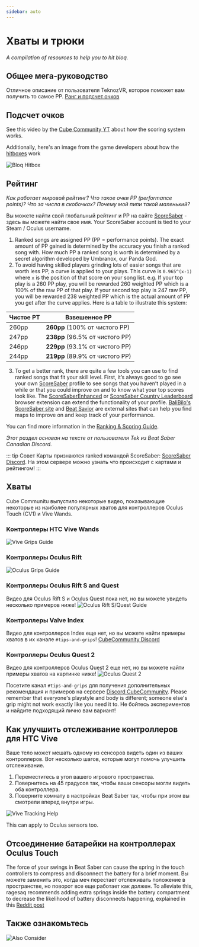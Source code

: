 ```yaml
---
sidebar: auto
---
```


# Хваты и трюки
_A compilation of resources to help you to hit bloq._

## Общее мега-руководство
Отличное описание от пользователя TeknozVR, которое поможет вам получить то самое PP. [Ранг и подсчет очков](./ranking-guide)

## Подсчет очков
See this video by the [Cube Community YT](https://www.youtube.com/channel/UCdG9zS8jVcQIKl7plwWXUkg) about how the scoring system works.

<YouTube url='https://www.youtube.com/watch?v=rVbXCGddspA' />

Additionally, here's an image from the game developers about how the [hitboxes](https://twitter.com/Split82/status/979365834324889600) work

![Bloq Hitbox](~@images/mapping/hitbox-from-split.jpg)

## Рейтинг
*Как работает мировой рейтинг? Что такое очки PP (performance points)? Что за числа в скобочках? Почему мой пипи такой маленький?*

Вы можете найти свой глобальный рейтинг и PP на сайте [ScoreSaber](https://scoresaber.com/global) - здесь вы можете найти свое имя. Your ScoreSaber account is tied to your Steam / Oculus username.

1. Ranked songs are assigned PP (PP = performance points). The exact amount of PP gained is determined by the accuracy you finish a ranked song with. How much PP a ranked song is worth is determined by a secret algorithm developed by Umbranox, our Panda God.
2. To avoid having skilled players grinding lots of easier songs that are worth less PP, a curve is applied to your plays. This curve is `0.965^(x-1)` where `x` is the position of that score on your song list. e.g. If your top play is a 260 PP play, you will be rewarded 260 weighted PP which is a 100% of the raw PP of that play. If your second top play is 247 raw PP, you will be rewarded 238 weighted PP which is the actual amount of PP you get after the curve applies. Here is a table to illustrate this system:

| Чистое РТ | Взвешенное PP                    |
| --------- | -------------------------------- |
| 260pp     | **260pp** (100% от чистого PP)   |
| 247pp     | **238pp** (96.5% от чистого PP)  |
| 246pp     | **229pp** (93.1% от чистого PP)  |
| 244pp     | **219pp**  (89.9% от чистого PP) |

3. To get a better rank, there are quite a few tools you can use to find ranked songs that fit your skill level. First, it’s always good to go see your own [ScoreSaber](https://scoresaber.com/global) profile to see songs that you haven’t played in a while or that you could improve on and to know what your top scores look like. The [ScoreSaberEnhanced](https://github.com/Splamy/ScoreSaberEnhanced#readme) or [ScoreSaber Country Leaderboard](https://github.com/motzel/ScoreSaberCountryLeaderboard#readme) browser extension can extend the functionality of your profile. [BaliBilo's ScoreSaber site](https://scoresaber.balibalo.xyz/peepee) and [Beat Savior](https://www.beatsavior.io/) are external sites that can help you find maps to improve on and keep track of your performance.

You can find more information in the [Ranking & Scoring Guide](./ranking-guide.md).

*Этот раздел основан на тексте от пользователя Tek из Beat Saber Canadian Discord.*

::: tip Совет Карты признаются ranked командой ScoreSaber: [ScoreSaber Discord](https://discord.gg/WpuDMwU). На этом сервере можно узнать что происходит с картами и рейтингом! :::

## Хваты
Cube Communitu выпустило некоторые видео, показывающие некоторые из наиболее популярных хватов для контроллеров Oculus Touch (CV1) и Vive Wands.

### Контроллеры HTC Vive Wands
<YouTube url='https://www.youtube.com/watch?v=G7x_wb7RrgU' />

![Vive Grips Guide](~@images/grips-and-tricks/vive-grips-guide.jpg)

### Контроллеры Oculus Rift
<YouTube url='https://www.youtube.com/watch?v=XFt90q69aEA' />

![Oculus Grips Guide](~@images/grips-and-tricks/oculus-grips-guide.jpg)

### Контроллеры Oculus Rift S and Quest
Видео для Oculus Rift S и Oculus Quest пока нет, но вы можете увидеть несколько примеров ниже! ![Oculus Rift S/Quest Guide](~@images/grips-and-tricks/touch2-grips.jpg)

### Контроллеры Valve Index
Видео для контроллеров Index еще нет, но вы можете найти примеры хватов в их канале `#tips-and-grips`! [CubeCommunity Discord](https://discord.gg/dwe8mbC)

### Контроллеры Oculus Quest 2
Видео для контроллеров Oculus Quest 2 еще нет, но вы можете найти примеры хватов на картинке ниже! ![Oculus Quest 2](~@images/grips-and-tricks/touch3-grips.jpg)

Посетите канал `#tips-and-grips` для получения дополнительных рекомендация и примеров на сервере [Discord CubeCommunity](https://discord.gg/dwe8mbC). Please remember that everyone's playstyle and body is different; someone else's grip might not work exactly like you need it to. Не бойтесь экспериментов и найдите подходящий лично вам вариант!

## Как улучшить отслеживание контроллеров для HTC Vive
Ваше тело может мешать одному из сенсоров видеть один из ваших контроллеров. Вот несколько шагов, которые могут помочь улучшить отслеживание.

1. Переместитесь в угол вашего игрового пространства.
2. Повернитесь на 45 градусов так, чтобы ваши сенсоры могли видеть оба контроллера.
3. Поверните комнату в настройках Beat Saber так, чтобы при этом вы смотрели вперед внутри игры.

![Vive Tracking Help](~@images/grips-and-tricks/vive-tracking-help.gif)

This can apply to Oculus sensors too.

## Отсоединение батарейки на контроллерах Oculus Touch
The force of your swings in Beat Saber can cause the spring in the touch controllers to compress and disconnect the battery for a brief moment. Вы можете заменить это, когда меч перестает отслеживать положение в пространстве, но поворот все еще работает как должен. To alleviate this, ragesaq recommends adding extra springs inside the battery compartment to decrease the likelihood of battery disconnects happening, explained in this [Reddit post](https://www.reddit.com/r/oculus/comments/a2h7o4/psa_adding_an_additional_spring_to_the_battery/?st=JR9Q7OEZ&sh=a7a3d091)

## Также ознакомьтесь
![Also Consider](~@images/grips-and-tricks/allow-adequate-room-around-you-during-game-play-put-on-27689465.png)

